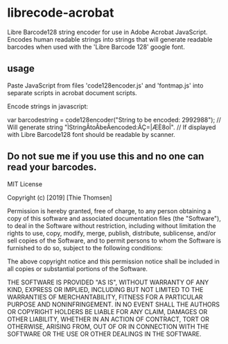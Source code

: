
# librecode-acrobat
Libre Barcode128 string encoder for use in Adobe Acrobat JavaScript.
Encodes human readable strings into strings that will generate readable barcodes when used with the 'Libre Barcode 128' google font.

## usage

Paste JavaScript from files 'code128encoder.js' and 'fontmap.js' into separate scripts in acrobat document scripts.

Encode strings in javascript:

  var barcodestring = code128encoder("String to be encoded: 2992988");
  // Will generate string "ÌStringÂtoÂbeÂencoded:ÂÇ=|ÆÈ8oÎ".
  // If displayed with Libre Barcode128 font should be readable by scanner.

## Do not sue me if you use this and no one can read your barcodes.

MIT License

Copyright (c) [2019] [Thie Thomsen]

Permission is hereby granted, free of charge, to any person obtaining a copy
of this software and associated documentation files (the "Software"), to deal
in the Software without restriction, including without limitation the rights
to use, copy, modify, merge, publish, distribute, sublicense, and/or sell
copies of the Software, and to permit persons to whom the Software is
furnished to do so, subject to the following conditions:

The above copyright notice and this permission notice shall be included in all
copies or substantial portions of the Software.

THE SOFTWARE IS PROVIDED "AS IS", WITHOUT WARRANTY OF ANY KIND, EXPRESS OR
IMPLIED, INCLUDING BUT NOT LIMITED TO THE WARRANTIES OF MERCHANTABILITY,
FITNESS FOR A PARTICULAR PURPOSE AND NONINFRINGEMENT. IN NO EVENT SHALL THE
AUTHORS OR COPYRIGHT HOLDERS BE LIABLE FOR ANY CLAIM, DAMAGES OR OTHER
LIABILITY, WHETHER IN AN ACTION OF CONTRACT, TORT OR OTHERWISE, ARISING FROM,
OUT OF OR IN CONNECTION WITH THE SOFTWARE OR THE USE OR OTHER DEALINGS IN THE
SOFTWARE.

